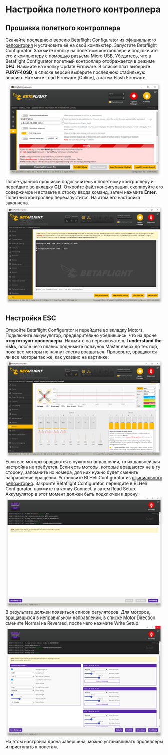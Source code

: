 # Настройка полетного контроллера

## Прошивка полетного контроллера

Скачайте последнюю версию Betaflight Configurator из [официального репозитория](https://github.com/betaflight/betaflight-configurator/releases) и установите её на свой компьютер. Запустите Betaflight Configurator. Зажмите кнопку на полетном контроллере и подключите его к компьютеру с помощью разъема Micro USB. Убедитесь, что в Betaflight Configurator полетный контроллер отображается в режиме **DFU**. Нажмите на кнопку Update Firmware. В списке плат выберите **FURYF4OSD**, в списке версий выберите последнюю стабильную версию. Нажмите Load Firmware \[Online\], а затем Flash Firmware.
![_image](img/beta_dfu.png)
После удачной прошивки подключитесь к полетному контроллеру и перейдите во вкладку **CLI**. Откройте [файл конфигурации](res/dump.txt), скопируйте его содержимое и вставьте в строку ввода команд, затем нажмите **Enter**. Полетный контроллер перезапустится. На этом его настройка закончена.
![_image](img/beta_cli.png)

## Настройка ESC

Откройте Betaflight Configurator и перейдите во вкладку Motors. Подключите аккумулятор, предварительно убедившись, что на дроне **отсутствуют пропеллеры**. Нажмите на переключатель **I understand the risks**, после чего плавно поднимите ползунок Master вверх до тех пор, пока все моторы не начнут слегка вращаться. Проверьте, вращаются ли все моторы так же, как указано на картинке:
![_image](img/beta_motors.png)
Если все моторы вращаются в нужном направлении, то их дальнейшая настройка не требуется. Если есть моторы, которые вращаются не в ту сторону, запомните их номера, для них нужно будет сменить направление вращения.
 Установите BLHeli Configurator из [официального репозитория](https://github.com/blheli-configurator/blheli-configurator/releases). Закройте Betaflight Configurator, перейдите в BLHeli Configurator, нажмите на копку Connect, а затем Read Setup. Аккумулятор в этот момент должен быть подключен к дрону.
 ![_image](img/bl.png)
 В результате должен появиться список регуляторов. Для моторов, вращавшихся в неправильном направлении, в списке Motor Direction смените Normal на Reversed, после чего нажмите Write Setup.
  ![_image](img/bl_motors.png)
  На этом настройка дрона завершена, можно устанавливать пропеллеры и приступать к полетам.
